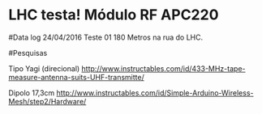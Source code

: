 # LHC testa! Módulo RF APC220

#Data log
24/04/2016 Teste 01 180 Metros  na rua do LHC.

#Pesquisas 

Tipo Yagi (direcional)
http://www.instructables.com/id/433-MHz-tape-measure-antenna-suits-UHF-transmitte/

Dipolo 17,3cm
http://www.instructables.com/id/Simple-Arduino-Wireless-Mesh/step2/Hardware/
